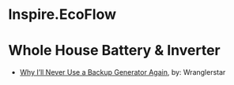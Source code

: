 # Inspire.EcoFlow
# Whole House Battery & Inverter
- [Why I’ll Never Use a Backup Generator Again](https://youtu.be/dbDQ8s5MIHA), by: Wranglerstar
